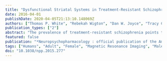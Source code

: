 ```yaml
---
title: "Dysfunctional Striatal Systems in Treatment-Resistant Schizophrenia."
date: 2016-04-01
publishDate: 2020-04-05T21:13:10.148069Z
authors: ["Thomas P. White", "Rebekah Wigton", "Dan W. Joyce", "Tracy Collier", "Alex Fornito", "Sukhwinder S. Shergill"]
publication_types: ["2"]
abstract: "The prevalence of treatment-resistant schizophrenia points to a discrete illness  subtype, but to date its pathophysiologic characteristics are undetermined. Information transfer from ventral to dorsal striatum depends on both striato-cortico-striatal and striato-nigro-striatal subcircuits, yet although the functional integrity of the former appears to track improvement of positive symptoms of schizophrenia, the latter have received little experimental attention in relation to the illness. Here, in a sample of individuals with schizophrenia stratified by treatment resistance and matched controls, functional pathways involving four foci along the striatal axis were assessed to test the hypothesis  that treatment-resistant and non-refractory patients would exhibit contrasting patterns of resting striatal connectivity. Compared with non-refractory patients, treatment-resistant individuals exhibited reduced connectivity between ventral striatum and substantia nigra. Furthermore, disturbance to corticostriatal connectivity was more pervasive in treatment-resistant individuals. The occurrence of a more distributed pattern of abnormality may contribute to the failure of medication to treat symptoms in these individuals. This work strongly  supports the notion of pathophysiologic divergence between individuals with schizophrenia classified by treatment-resistance criteria."
featured: false
publication: "*Neuropsychopharmacology : official publication of the American College of Neuropsychopharmacology*"
tags: ["Humans", "Adult", "Female", "Magnetic Resonance Imaging", "Male", "Brain Mapping", "Corpus Striatum/*physiopathology", "Mental Status Schedule", "Neural Pathways/physiopathology", "Schizophrenia/diagnosis/drug therapy/*physiopathology", "Schizophrenic Psychology", "Substantia Nigra/*physiopathology"]
doi: "10.1038/npp.2015.277"
---
```


